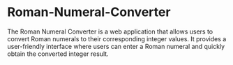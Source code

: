 # Roman-Numeral-Converter
The Roman Numeral Converter is a web application that allows users to convert Roman numerals to their corresponding integer values. It provides a user-friendly interface where users can enter a Roman numeral and quickly obtain the converted integer result.
